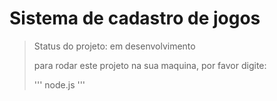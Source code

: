 <h1> Sistema de cadastro de jogos </h1>

>Status do projeto: em desenvolvimento
>
>para rodar este projeto na sua maquina, por favor digite:
>
>'''
> node.js
>'''
